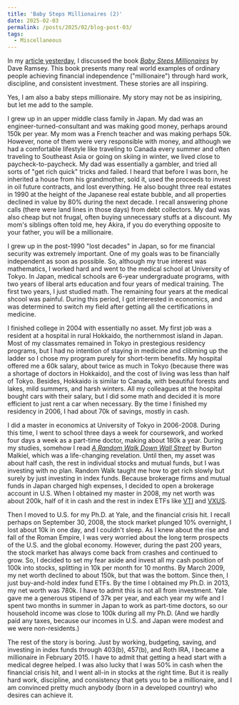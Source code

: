 ```yaml
---
title: 'Baby Steps Millionaires (2)'
date: 2025-02-03
permalink: /posts/2025/02/blog-post-03/
tags:
  - Miscellaneous
---
```


In my [article yesterday](https://alexisakira.github.io/posts/2025/02/blog-post-02/), I discussed the book [_Baby Steps Millionaires_](https://www.amazon.com/Baby-Steps-Millionaires-Extraordinary-Wealth/dp/1942121598) by Dave Ramsey. This book presents many real world examples of ordinary people achieving financial independence ("millionaire") through hard work, discipline, and consistent investment. These stories are all inspiring.

Yes, I am also a baby steps millionaire. My story may not be as insipiring, but let me add to the sample.

I grew up in an upper middle class family in Japan. My dad was an engineer-turned-consultant and was making good money, perhaps around 150k per year. My mom was a French teacher and was making perhaps 50k. However, none of them were very responsible with money, and although we had a comfortable lifestyle like traveling to Canada every summer and often traveling to Southeast Asia or going on skiing in winter, we lived close to paycheck-to-paycheck. My dad was essentially a gambler, and tried all sorts of "get rich quick" tricks and failed. I heard that before I was born, he inherited a house from his grandmother, sold it, used the proceeds to invest in oil future contracts, and lost everything. He also bought three real estates in 1990 at the height of the Japanese real estate bubble, and all properties declined in value by 80% during the next decade. I recall answering phone calls (there were land lines in those days) from debt collectors. My dad was also cheap but not frugal, often buying unnecessary stuffs at a discount. My mom's siblings often told me, hey Akira, if you do everything opposite to your father, you will be a millionaire.

I grew up in the post-1990 "lost decades" in Japan, so for me financial security was extremely important. One of my goals was to be financially independent as soon as possible. So, although my true interest was mathematics, I worked hard and went to the medical school at University of Tokyo. In Japan, medical schools are 6-year undergraduate programs, with two years of liberal arts education and four years of medical training. The first two years, I just studied math. The remaining four years at the medical shcool was painful. During this period, I got interested in economics, and was determined to switch my field after getting all the certifications in medicine.

I finished college in 2004 with essentially no asset. My first job was a resident at a hospital in rural Hokkaido, the northernmost island in Japan. Most of my classmates remained in Tokyo in prestegious residency programs, but I had no intention of staying in medicine and clibming up the ladder so I chose my program purely for short-term benefits. My hospital offered me a 60k salary, about twice as much in Tokyo (because there was a shortage of doctors in Hokkaido), and the cost of living was less than half of Tokyo. Besides, Hokkaido is similar to Canada, with beautiful forests and lakes, mild summers, and harsh winters. All my colleagues at the hospital bought cars with their salary, but I did some math and decided it is more efficient to just rent a car when necessary. By the time I finished my residency in 2006, I had about 70k of savings, mostly in cash.

I did a master in economics at University of Tokyo in 2006-2008. During this time, I went to school three days a week for coursework, and worked four days a week as a part-time doctor, making about 180k a year. During my studies, somehow I read [_A Random Walk Down Wall Street_](https://www.amazon.com/Random-Walk-Down-Wall-Street/dp/1324035439) by Burton Malkiel, which was a life-changing revelation. Until then, my asset was about half cash, the rest in individual stocks and mutual funds, but I was investing with no plan. Random Walk taught me how to get rich slowly but surely by just investing in index funds. Because brokerage firms and mutual funds in Japan charged high expenses, I decided to open a brokerage account in U.S. When I obtained my master in 2008, my net worth was about 200k, half of it in cash and the rest in index ETFs like [VTI](https://finance.yahoo.com/quote/VTI/) and [VXUS](https://finance.yahoo.com/quote/VXUS/).

Then I moved to U.S. for my Ph.D. at Yale, and the financial crisis hit. I recall perhaps on September 30, 2008, the stock market plunged 10% overnight, I lost about 10k in one day, and I couldn't sleep. As I knew about the rise and fall of the Roman Empire, I was very worried about the long term prospects of the U.S. and the global economy. However, during the past 200 years, the stock market has always come back from crashes and continued to grow. So, I decided to set my fear aside and invest all my cash position of 100k into stocks, splitting in 10k per month for 10 months. By March 2009, my net worth declined to about 150k, but that was the bottom. Since then, I just buy-and-hold index fund ETFs. By the time I obtained my Ph.D. in 2013, my net worth was 780k. I have to admit this is not all from investment. Yale gave me a generous stipend of 37k per year, and each year my wife and I spent two months in summer in Japan to work as part-time doctors, so our household income was close to 100k during all my Ph.D. (And we hardly paid any taxes, because our incomes in U.S. and Japan were modest and we were non-residents.)

The rest of the story is boring. Just by working, budgeting, saving, and investing in index funds through 403(b), 457(b), and Roth IRA, I became a millionaire in February 2015. I have to admit that getting a head start with a medical degree helped. I was also lucky that I was 50% in cash when the financial crisis hit, and I went all-in in stocks at the right time. But it is really hard work, discipline, and consistency that gets you to be a millionaire, and I am convinced pretty much anybody (born in a developed country) who desires can achieve it.